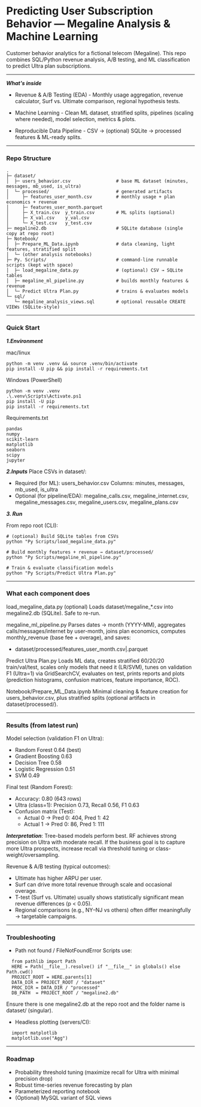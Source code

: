# Predicting User Subscription Behavior — Megaline Analysis & Machine Learning

Customer behavior analytics for a fictional telecom (Megaline).
This repo combines SQL/Python revenue analysis, A/B testing, and ML classification to predict Ultra plan subscriptions.

---
***What's inside***

* Revenue & A/B Testing (EDA) - Monthly usage aggregation, revenue calculator, Surf vs. Ultimate comparison, regional hypothesis tests.

* Machine Learning - Clean ML dataset, stratified splits, pipelines (scaling where needed), model selection, metrics & plots.

* Reproducible Data Pipeline - CSV → (optional) SQLite → processed features & ML-ready splits.

--- 
### Repo Structure 
```text
.
├─ dataset/
│  ├─ users_behavior.csv                 # base ML dataset (minutes, messages, mb_used, is_ultra)
│  └─ processed/                         # generated artifacts
│     ├─ features_user_month.csv         # monthly usage + plan economics + revenue
│     ├─ features_user_month.parquet
│     ├─ X_train.csv  y_train.csv        # ML splits (optional)
│     ├─ X_val.csv    y_val.csv
│     └─ X_test.csv   y_test.csv
├─ megaline2.db                          # SQLite database (single copy at repo root)
├─ Notebook/
│  ├─ Prepare_ML_Data.ipynb              # data cleaning, light features, stratified split
│  └─ (other analysis notebooks)
├─ Py. Scripts/                          # command-line runnable scripts (kept with space)
│  ├─ load_megaline_data.py              # (optional) CSV → SQLite tables
│  ├─ megaline_ml_pipeline.py            # builds monthly features & revenue
│  └─ Predict Ultra Plan.py              # trains & evaluates models
└─ sql/
   └─ megaline_analysis_views.sql        # optional reusable CREATE VIEWs (SQLite-style)
```
   
---

### Quick Start 

***1.Environment*** 

mac/linux
``` text
python -m venv .venv && source .venv/bin/activate
pip install -U pip && pip install -r requirements.txt
```

Windows (PowerShell)
``` text
python -m venv .venv
.\.venv\Scripts\Activate.ps1
pip install -U pip
pip install -r requirements.txt
```

Requirements.txt
```text
pandas
numpy
scikit-learn
matplotlib
seaborn
scipy
jupyter
```

***2.Inputs***
Place CSVs in dataset/:
   * Required (for ML): users_behavior.csv
     Columns: minutes, messages, mb_used, is_ultra
   * Optional (for pipeline/EDA):
     megaline_calls.csv, megaline_internet.csv, megaline_messages.csv, megaline_users.csv, megaline_plans.csv
     
***3. Run***

From repo root (CLI):

```text
# (optional) Build SQLite tables from CSVs
python "Py Scripts/load_megaline_data.py"

# Build monthly features + revenue → dataset/processed/
python "Py Scripts/megaline_ml_pipeline.py"

# Train & evaluate classification models
python "Py Scripts/Predict Ultra Plan.py"
```
---
### What each component does

load_megaline_data.py (optional)
Loads dataset/megaline_*.csv into megaline2.db (SQLite). Safe to re-run.

megaline_ml_pipeline.py
Parses dates → month (YYYY-MM), aggregates calls/messages/internet by user-month, joins plan economics, computes monthly_revenue (base fee + overage), and saves:

   * dataset/processed/features_user_month.csv|.parquet

Predict Ultra Plan.py
Loads ML data, creates stratified 60/20/20 train/val/test, scales only models that need it (LR/SVM), tunes on validation F1 (Ultra=1) via GridSearchCV, evaluates on test, prints reports and plots (prediction histograms, confusion matrices, feature importance, ROC).

Notebook/Prepare_ML_Data.ipynb
Minimal cleaning & feature creation for users_behavior.csv, plus stratified splits (optional artifacts in dataset/processed/).

---
### Results (from latest run)

Model selection (validation F1 on Ultra):

   * Random Forest 0.64 (best)
   * Gradient Boosting 0.63
   * Decision Tree 0.58
   * Logistic Regression 0.51
   * SVM 0.49

Final test (Random Forest):

   * Accuracy: 0.80 (643 rows)
   * Ultra (class=1): Precision 0.73, Recall 0.56, F1 0.63
   * Confusion matrix (Test):
      * Actual 0 → Pred 0: 404, Pred 1: 42
      * Actual 1 → Pred 0: 86, Pred 1: 111

***Interpretation***: Tree-based models perform best. RF achieves strong precision on Ultra with moderate recall. If the business goal is to capture more Ultra prospects, increase recall via threshold tuning or class-weight/oversampling.

Revenue & A/B testing (typical outcomes):

* Ultimate has higher ARPU per user.
* Surf can drive more total revenue through scale and occasional overage.
* T-test (Surf vs. Ultimate) usually shows statistically significant mean revenue differences (p < 0.05).
* Regional comparisons (e.g., NY–NJ vs others) often differ meaningfully → targetable campaigns.
---
### Troubleshooting

* Path not found / FileNotFoundError
  Scripts use:
``` text
  from pathlib import Path
  HERE = Path(__file__).resolve() if "__file__" in globals() else Path.cwd()
  PROJECT_ROOT = HERE.parents[1]
  DATA_DIR = PROJECT_ROOT / "dataset"
  PROC_DIR = DATA_DIR / "processed"
  DB_PATH  = PROJECT_ROOT / "megaline2.db"
```
Ensure there is one megaline2.db at the repo root and the folder name is dataset/ (singular).

* Headless plotting (servers/CI):
```text
  import matplotlib
  matplotlib.use("Agg")
```
---
### Roadmap
* Probability threshold tuning (maximize recall for Ultra with minimal precision drop)
* Robust time-series revenue forecasting by plan
* Parameterized reporting notebook
* (Optional) MySQL variant of SQL views

